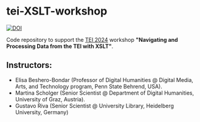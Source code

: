 # tei-XSLT-workshop

[![DOI](https://zenodo.org/badge/DOI/10.5281/zenodo.13957488.svg)](https://doi.org/10.5281/zenodo.13957488)

Code repository to support the [TEI 2024](https://www.conftool.pro/tei2024/sessions.php) workshop **"Navigating and Processing Data from the TEI with XSLT"**. 

## Instructors:
* Elisa Beshero-Bondar (Professor of Digital Humanities @ Digital Media, Arts, and Technology program, Penn State Behrend, USA).
* Martina Scholger (Senior Scientist @ Department of Digital Humanities, University of Graz, Austria).
* Gustavo Riva (Senior Scientist @ University Library, Heidelberg University, Germany)



